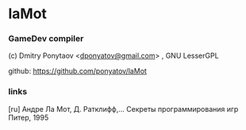 # laMot
### GameDev compiler

(c) Dmitry Ponytaov <<dponyatov@gmail.com>> , GNU LesserGPL

github: https://github.com/ponyatov/laMot

### links

[ru] Андре Ла Мот, Д. Ратклифф,...
Секреты программирования игр
Питер, 1995

